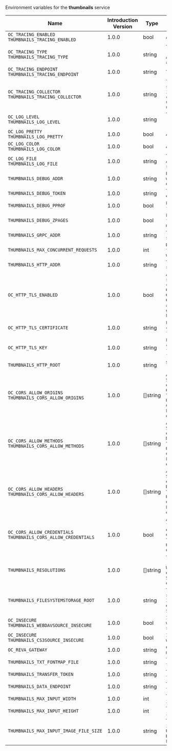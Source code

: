 Environment variables for the **thumbnails** service

| Name | Introduction Version | Type | Description | Default Value |
|---|---|---|---|---|
|`OC_TRACING_ENABLED`<br/>`THUMBNAILS_TRACING_ENABLED`| 1.0.0 |bool|`Activates tracing.`|false|
|`OC_TRACING_TYPE`<br/>`THUMBNAILS_TRACING_TYPE`| 1.0.0 |string|`The type of tracing. Defaults to '', which is the same as 'jaeger'. Allowed tracing types are 'jaeger' and '' as of now.`||
|`OC_TRACING_ENDPOINT`<br/>`THUMBNAILS_TRACING_ENDPOINT`| 1.0.0 |string|`The endpoint of the tracing agent.`||
|`OC_TRACING_COLLECTOR`<br/>`THUMBNAILS_TRACING_COLLECTOR`| 1.0.0 |string|`The HTTP endpoint for sending spans directly to a collector, i.e. \http://jaeger-collector:14268/api/traces. Only used if the tracing endpoint is unset.`||
|`OC_LOG_LEVEL`<br/>`THUMBNAILS_LOG_LEVEL`| 1.0.0 |string|`The log level. Valid values are: 'panic', 'fatal', 'error', 'warn', 'info', 'debug', 'trace'.`||
|`OC_LOG_PRETTY`<br/>`THUMBNAILS_LOG_PRETTY`| 1.0.0 |bool|`Activates pretty log output.`|false|
|`OC_LOG_COLOR`<br/>`THUMBNAILS_LOG_COLOR`| 1.0.0 |bool|`Activates colorized log output.`|false|
|`OC_LOG_FILE`<br/>`THUMBNAILS_LOG_FILE`| 1.0.0 |string|`The path to the log file. Activates logging to this file if set.`||
|`THUMBNAILS_DEBUG_ADDR`| 1.0.0 |string|`Bind address of the debug server, where metrics, health, config and debug endpoints will be exposed.`|127.0.0.1:9189|
|`THUMBNAILS_DEBUG_TOKEN`| 1.0.0 |string|`Token to secure the metrics endpoint.`||
|`THUMBNAILS_DEBUG_PPROF`| 1.0.0 |bool|`Enables pprof, which can be used for profiling.`|false|
|`THUMBNAILS_DEBUG_ZPAGES`| 1.0.0 |bool|`Enables zpages, which can be used for collecting and viewing in-memory traces.`|false|
|`THUMBNAILS_GRPC_ADDR`| 1.0.0 |string|`The bind address of the GRPC service.`|127.0.0.1:9185|
|`THUMBNAILS_MAX_CONCURRENT_REQUESTS`| 1.0.0 |int|`Number of maximum concurrent thumbnail requests. Default is 0 which is unlimited.`|0|
|`THUMBNAILS_HTTP_ADDR`| 1.0.0 |string|`The bind address of the HTTP service.`|127.0.0.1:9186|
|`OC_HTTP_TLS_ENABLED`| 1.0.0 |bool|`Activates TLS for the http based services using the server certifcate and key configured via OC_HTTP_TLS_CERTIFICATE and OC_HTTP_TLS_KEY. If OC_HTTP_TLS_CERTIFICATE is not set a temporary server certificate is generated - to be used with PROXY_INSECURE_BACKEND=true.`|false|
|`OC_HTTP_TLS_CERTIFICATE`| 1.0.0 |string|`Path/File name of the TLS server certificate (in PEM format) for the http services.`||
|`OC_HTTP_TLS_KEY`| 1.0.0 |string|`Path/File name for the TLS certificate key (in PEM format) for the server certificate to use for the http services.`||
|`THUMBNAILS_HTTP_ROOT`| 1.0.0 |string|`Subdirectory that serves as the root for this HTTP service.`|/thumbnails|
|`OC_CORS_ALLOW_ORIGINS`<br/>`THUMBNAILS_CORS_ALLOW_ORIGINS`| 1.0.0 |[]string|`A list of allowed CORS origins. See following chapter for more details: *Access-Control-Allow-Origin* at \https://developer.mozilla.org/en-US/docs/Web/HTTP/Headers/Access-Control-Allow-Origin. See the Environment Variable Types description for more details.`|[*]|
|`OC_CORS_ALLOW_METHODS`<br/>`THUMBNAILS_CORS_ALLOW_METHODS`| 1.0.0 |[]string|`A list of allowed CORS methods. See following chapter for more details: *Access-Control-Request-Method* at \https://developer.mozilla.org/en-US/docs/Web/HTTP/Headers/Access-Control-Request-Method. See the Environment Variable Types description for more details.`|[GET POST PUT PATCH DELETE OPTIONS]|
|`OC_CORS_ALLOW_HEADERS`<br/>`THUMBNAILS_CORS_ALLOW_HEADERS`| 1.0.0 |[]string|`A list of allowed CORS headers. See following chapter for more details: *Access-Control-Request-Headers* at \https://developer.mozilla.org/en-US/docs/Web/HTTP/Headers/Access-Control-Request-Headers. See the Environment Variable Types description for more details.`|[Authorization Origin Content-Type Accept X-Requested-With X-Request-Id Cache-Control]|
|`OC_CORS_ALLOW_CREDENTIALS`<br/>`THUMBNAILS_CORS_ALLOW_CREDENTIALS`| 1.0.0 |bool|`Allow credentials for CORS.See following chapter for more details: *Access-Control-Allow-Credentials* at \https://developer.mozilla.org/en-US/docs/Web/HTTP/Headers/Access-Control-Allow-Credentials.`|true|
|`THUMBNAILS_RESOLUTIONS`| 1.0.0 |[]string|`The supported list of target resolutions in the format WidthxHeight like 32x32. You can define any resolution as required. See the Environment Variable Types description for more details.`|[16x16 32x32 64x64 128x128 1080x1920 1920x1080 2160x3840 3840x2160 4320x7680 7680x4320]|
|`THUMBNAILS_FILESYSTEMSTORAGE_ROOT`| 1.0.0 |string|`The directory where the filesystem storage will store the thumbnails. If not defined, the root directory derives from $OC_BASE_DATA_PATH/thumbnails.`|/home/chaser/.opencloud/thumbnails|
|`OC_INSECURE`<br/>`THUMBNAILS_WEBDAVSOURCE_INSECURE`| 1.0.0 |bool|`Ignore untrusted SSL certificates when connecting to the webdav source.`|false|
|`OC_INSECURE`<br/>`THUMBNAILS_CS3SOURCE_INSECURE`| 1.0.0 |bool|`Ignore untrusted SSL certificates when connecting to the CS3 source.`|false|
|`OC_REVA_GATEWAY`| 1.0.0 |string|`CS3 gateway used to look up user metadata`|eu.opencloud.api.gateway|
|`THUMBNAILS_TXT_FONTMAP_FILE`| 1.0.0 |string|`The path to a font file for txt thumbnails.`||
|`THUMBNAILS_TRANSFER_TOKEN`| 1.0.0 |string|`The secret to sign JWT to download the actual thumbnail file.`||
|`THUMBNAILS_DATA_ENDPOINT`| 1.0.0 |string|`The HTTP endpoint where the actual thumbnail file can be downloaded.`|http://127.0.0.1:9186/thumbnails/data|
|`THUMBNAILS_MAX_INPUT_WIDTH`| 1.0.0 |int|`The maximum width of an input image which is being processed.`|7680|
|`THUMBNAILS_MAX_INPUT_HEIGHT`| 1.0.0 |int|`The maximum height of an input image which is being processed.`|7680|
|`THUMBNAILS_MAX_INPUT_IMAGE_FILE_SIZE`| 1.0.0 |string|`The maximum file size of an input image which is being processed. Usable common abbreviations: [KB, KiB, MB, MiB, GB, GiB, TB, TiB, PB, PiB, EB, EiB], example: 2GB.`|50MB|
